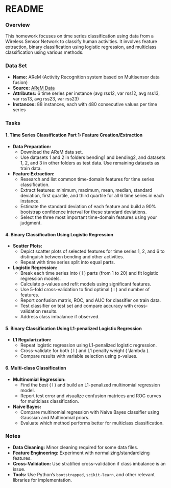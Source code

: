 # README

### Overview
This homework focuses on time series classification using data from a Wireless Sensor Network to classify human activities. It involves feature extraction, binary classification using logistic regression, and multiclass classification using various methods.

### Data Set
- **Name:** AReM (Activity Recognition system based on Multisensor data fusion)
- **Source:** [AReM Data](https://archive.ics.uci.edu/ml/datasets/Activity+Recognition+system+based+on+Multisensor+data+fusion+(AReM))
- **Attributes:** 6 time series per instance (avg rss12, var rss12, avg rss13, var rss13, avg rss23, var rss23)
- **Instances:** 88 instances, each with 480 consecutive values per time series

### Tasks

#### 1. Time Series Classification Part 1: Feature Creation/Extraction
- **Data Preparation:**
  - Download the AReM data set.
  - Use datasets 1 and 2 in folders bending1 and bending2, and datasets 1, 2, and 3 in other folders as test data. Use remaining datasets as train data.
- **Feature Extraction:**
  - Research and list common time-domain features for time series classification.
  - Extract features: minimum, maximum, mean, median, standard deviation, first quartile, and third quartile for all 6 time series in each instance.
  - Estimate the standard deviation of each feature and build a 90% bootstrap confidence interval for these standard deviations.
  - Select the three most important time-domain features using your judgment.

#### 4. Binary Classification Using Logistic Regression
- **Scatter Plots:**
  - Depict scatter plots of selected features for time series 1, 2, and 6 to distinguish between bending and other activities.
  - Repeat with time series split into equal parts.
- **Logistic Regression:**
  - Break each time series into \( l \) parts (from 1 to 20) and fit logistic regression models.
  - Calculate p-values and refit models using significant features.
  - Use 5-fold cross-validation to find optimal \( l \) and number of features.
  - Report confusion matrix, ROC, and AUC for classifier on train data.
  - Test classifier on test set and compare accuracy with cross-validation results.
  - Address class imbalance if observed.

#### 5. Binary Classification Using L1-penalized Logistic Regression
- **L1 Regularization:**
  - Repeat logistic regression using L1-penalized logistic regression.
  - Cross-validate for both \( l \) and L1 penalty weight \( \lambda \).
  - Compare results with variable selection using p-values.

#### 6. Multi-class Classification
- **Multinomial Regression:**
  - Find the best \( l \) and build an L1-penalized multinomial regression model.
  - Report test error and visualize confusion matrices and ROC curves for multiclass classification.
- **Naive Bayes:**
  - Compare multinomial regression with Naive Bayes classifier using Gaussian and Multinomial priors.
  - Evaluate which method performs better for multiclass classification.

### Notes
- **Data Cleaning:** Minor cleaning required for some data files.
- **Feature Engineering:** Experiment with normalizing/standardizing features.
- **Cross-Validation:** Use stratified cross-validation if class imbalance is an issue.
- **Tools:** Use Python’s `bootstrapped`, `scikit-learn`, and other relevant libraries for implementation.
